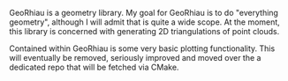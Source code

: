 GeoRhiau is a geometry library. My goal for GeoRhiau is to do "everything geometry", although I will admit that is quite a wide scope. At the moment, this library is concerned with generating 2D triangulations of point clouds. 

Contained within GeoRhiau is some very basic plotting functionality. This will eventually be removed, seriously improved
and moved over the a dedicated repo that will be fetched via CMake. 
